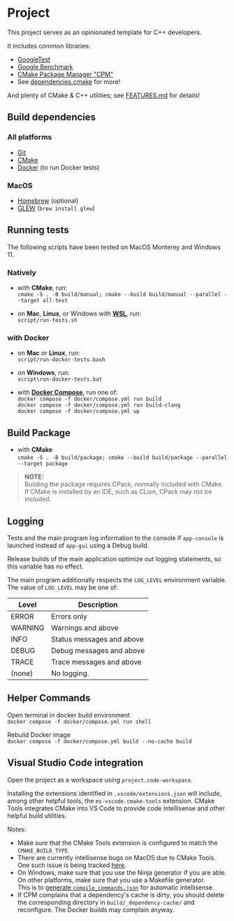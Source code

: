 # Project

This project serves as an opinionated template for C++ developers.

It includes common libraries:

- [GoogleTest](https://github.com/google/googletest/)
- [Google Benchmark](https://github.com/google/benchmark/)
- [CMake Package Manager "CPM"](https://github.com/cpm-cmake/CPM.cmake)
- See [dependencies.cmake](lib/cmake/dependencies.cmake) for more!

And plenty of CMake & C++ utilities; see [FEATURES.md](FEATURES.md) for details!

## Build dependencies

### All platforms

- [Git](https://git-scm.com/)
- [CMake](https://cmake.org/)
- [Docker](https://www.docker.com/) (to run Docker tests)

### MacOS

- [Homebrew](https://brew.sh/) (optional)
- [GLEW](http://glew.sourceforge.net/) (`brew install glew`)

## Running tests

The following scripts have been tested on MacOS Monterey and Windows 11.

### Natively

- with **CMake**, run:  
  `cmake -S . -B build/manual; cmake --build build/manual --parallel --target all-test`

- on **Mac**, **Linux**, or Windows with [**WSL**](https://learn.microsoft.com/en-us/windows/wsl/), run:  
  `script/run-tests.sh`

### with Docker

- on **Mac** or **Linux**, run:  
  `script/run-docker-tests.bash`

- on **Windows**, run:  
  `script\run-docker-tests.bat`

- with [**Docker Compose**](https://docs.docker.com/compose/), run one of:  
  `docker compose -f docker/compose.yml run build`  
  `docker compose -f docker/compose.yml run build-clang`  
  `docker compose -f docker/compose.yml up`

## Build Package

- with **CMake**  
  `cmake -S . -B build/package; cmake --build build/package --parallel --target package`

> **NOTE:**  
> Building the package requires CPack, normally included with CMake.  
> If CMake is installed by an IDE, such as CLion, CPack may not be included.

## Logging

Tests and the main program log information to the console if `app-console` is
launched instead of `app-gui` using a Debug build.

Release builds of the main application optimize out logging statements, so this
variable has no effect.

The main program additionally respects the `LOG_LEVEL` environment variable.
The value of `LOG_LEVEL` may be one of:

| Level   | Description               |
|---------|---------------------------|
| ERROR   | Errors only               |
| WARNING | Warnings and above        |
| INFO    | Status messages and above |
| DEBUG   | Debug messages and above  |
| TRACE   | Trace messages and above  |
| (none)  | No logging.               |

## Helper Commands

Open terminal in docker build environment  
`docker compose -f docker/compose.yml run shell`

Rebuild Docker image  
`docker compose -f docker/compose.yml build --no-cache build`

## Visual Studio Code integration

Open the project as a workspace using `project.code-workspace`.

Installing the extensions identified in `.vscode/extensions.json` will include,
among other helpful tools, the `ms-vscode.cmake-tools` extension. CMake Tools
integrates CMake into VS Code to provide code intellisense and other helpful
build utilities.

Notes:

- Make sure that the CMake Tools extension is configured to match the `CMAKE_BUILD_TYPE`.
- There are currently intellisense bugs on MacOS due to CMake Tools.  
  One such issue is being tracked [here](https://github.com/microsoft/vscode-cmake-tools/issues/1178).
- On Windows, make sure that you use the Ninja generator if you are able.  
  On other platforms, make sure that you use a Makefile generator.  
  This is to
  [generate `compile_commands.json`](https://cmake.org/cmake/help/latest/variable/CMAKE_EXPORT_COMPILE_COMMANDS.html)
  for automatic intellisense.
- If CPM complains that a dependency's cache is dirty, you should delete the
  corresponding directory in `build/_dependency-cache/` and reconfigure.
  The Docker builds may complain anyway.
